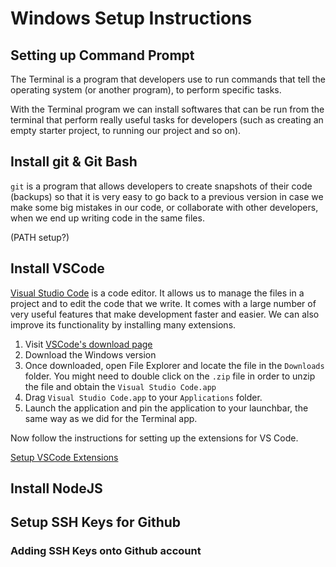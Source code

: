 # Windows Setup Instructions

## Setting up Command Prompt

The Terminal is a program that developers use to run commands that tell the operating system (or another program), to perform specific tasks.

With the Terminal program we can install softwares that can be run from the terminal that perform really useful tasks for developers (such as creating an empty starter project, to running our project and so on).

## Install git & Git Bash

`git` is a program that allows developers to create snapshots of their code (backups) so that it is very easy to go back to a previous version in case we make some big mistakes in our code, or collaborate with other developers, when we end up writing code in the same files.

(PATH setup?)

## Install VSCode

[Visual Studio Code](https://code.visualstudio.com) is a code editor. It allows us to manage the files in a project and to edit the code that we write. It comes with a large number of very useful features that make development faster and easier. We can also improve its functionality by installing many extensions.

1. Visit [VSCode's download page](https://code.visualstudio.com/download)
2. Download the Windows version
3. Once downloaded, open File Explorer and locate the file in the `Downloads` folder. You might need to double click on the `.zip` file in order to unzip the file and obtain the `Visual Studio Code.app`
4. Drag `Visual Studio Code.app` to your `Applications` folder.
5. Launch the application and pin the application to your launchbar, the same way as we did for the Terminal app.

Now follow the instructions for setting up the extensions for VS Code.

[Setup VSCode Extensions](vscode-setup-instructions.md)

## Install NodeJS

## Setup SSH Keys for Github

### Adding SSH Keys onto Github account
